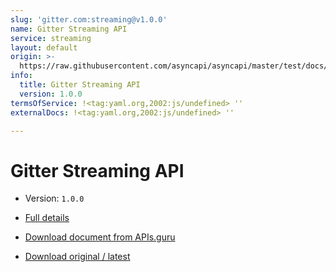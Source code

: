 ```yaml
---
slug: 'gitter.com:streaming@v1.0.0'
name: Gitter Streaming API
service: streaming
layout: default
origin: >-
  https://raw.githubusercontent.com/asyncapi/asyncapi/master/test/docs/gitter-streaming.yml
info:
  title: Gitter Streaming API
  version: 1.0.0
termsOfService: !<tag:yaml.org,2002:js/undefined> ''
externalDocs: !<tag:yaml.org,2002:js/undefined> ''

---
```

# Gitter Streaming API

* Version: `1.0.0`
* [Full details](../html/gitter.com:streaming@v1.0.0.html)





* [Download document from APIs.guru](https://raw.githubusercontent.com/APIs-guru/asyncapi-directory/master/docs/APIs/gitter.com%3Astreaming%40v1.0.0.yaml)
* [Download original / latest](https://raw.githubusercontent.com/asyncapi/asyncapi/master/test/docs/gitter-streaming.yml)

<script type="application/ld+json">
{
  "@context": "http://schema.org/",
  "@type": "WebAPI",



  "name": "Gitter Streaming API"
}
</script>
